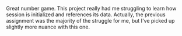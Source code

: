 Great number game.
    This project really had me struggling to learn how session is initialized and references its data. Actually, the previous assignment was the majority of the struggle for me, but I've picked up slightly more nuance with this one.

